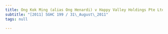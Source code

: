 ```yaml
---
title: Ong Kok Ming (alias Ong Henardi) v Happy Valley Holdings Pte Ltd and another
subtitle: "[2011] SGHC 199 / 31\_August\_2011"
tags: null

---
```


